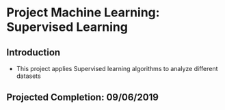 # Project Machine Learning: Supervised Learning

## Introduction 
* This project applies Supervised learning algorithms to analyze different datasets

## Projected Completion: 09/06/2019

